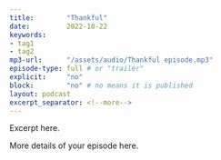 ```yaml
---
title:        "Thankful"
date:         2022-10-22 
keywords:
- tag1
- tag2
mp3-url:      "/assets/audio/Thankful episode.mp3"
episode-type: full # or "trailer"
explicit:     "no"
block:        "no" # no means it is published
layout: podcast
excerpt_separator: <!--more-->
---
```

Excerpt here.
<!--more-->

More details of your episode here.
